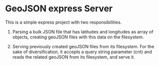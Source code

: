 # GeoJSON express Server

This is a simple express project with two responsibilities.

1.  Parsing a bulk JSON file that has latitudes and longitudes as array of objects, creating geoJSON files with this data on the filesystem.

2.  Serving previously created geoJSON files from its filesystem. For the sake of diversification, it accepts a query string parameter (cnt) and reads the related geoJSON from its filesystem, and serve it.
